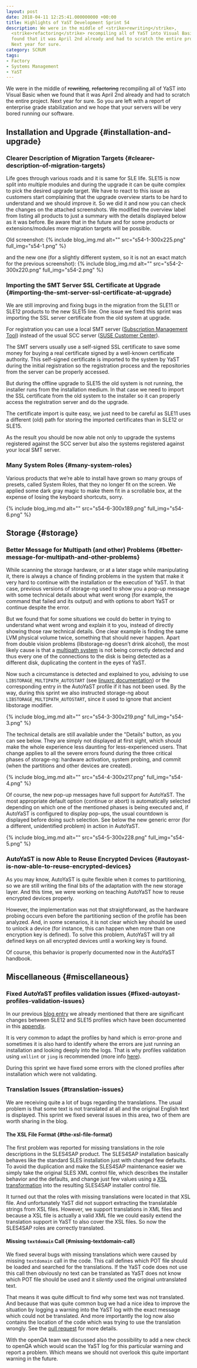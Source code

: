 ```yaml
---
layout: post
date: 2018-04-11 12:25:41.000000000 +00:00
title: Highlights of YaST Development Sprint 54
description: We were in the middle of <strike>rewriting</strike>,
  <strike>refactoring</strike> recompiling all of YaST into Visual Basic when we
  found that it was April 2nd already and had to scratch the entire project.
  Next year for sure.
category: SCRUM
tags:
- Factory
- Systems Management
- YaST
---
```


We were in the middle of <strike>rewriting</strike>, <strike>refactoring</strike>
recompiling all of YaST into Visual Basic when we
found that it was April 2nd already and had to scratch the entire project. Next
year for sure. So you are left with a report of enterprise grade stabilization
and we hope that your servers will be very bored running our software.

## Installation and Upgrade   {#installation-and-upgrade}

### Clearer Description of Migration Targets   {#clearer-description-of-migration-targets}

Life goes through various roads and it is same for SLE life. SLE15 is
now split into multiple modules and during the upgrade it can be quite
complex to pick the desired upgrade target. We have to react to this
issue as customers start complaining that the upgrade overview starts to
be hard to understand and we should improve it. So we did it and now you
can check the changes on the attached screenshots. We modified the
overview label from listing all products to just a summary with the
details displayed below as it was before. Be aware that in the future
and for some products or extensions/modules more migration targets will
be possible.

Old screenshot:
{% include blog_img.md alt=""
src="s54-1-300x225.png" full_img="s54-1.png" %}

and the new one (for a slightly different system, so it is not an exact
match for the previous screenshot):
{% include blog_img.md alt=""
src="s54-2-300x220.png" full_img="s54-2.png" %}

### Importing the SMT Server SSL Certificate at Upgrade   {#importing-the-smt-server-ssl-certificate-at-upgrade}

We are still improving and fixing bugs in the migration from the SLE11
or SLE12 products to the new SLE15 line. One issue we fixed this sprint
was importing the SSL server certificate from the old system at upgrade.

For registration you can use a local SMT server ([Subscription
Management Tool][1]) instead of the usual SCC server ([SUSE Customer
Center][2]).

The SMT servers usually use a self-signed SSL certificate to save some
money for buying a real certificate signed by a well-known certificate
authority. This self-signed certificate is imported to the system by
YaST during the initial registration so the registration process and the
repositories from the server can be properly accessed.

But during the offline upgrade to SLE15 the old system is not running,
the installer runs from the installation medium. In that case we need to
import the SSL certificate from the old system to the installer so it
can properly access the registration server and do the upgrade.

The certificate import is quite easy, we just need to be careful as
SLE11 uses a different (old) path for storing the imported certificates
than in SLE12 or SLE15.

As the result you should be now able not only to upgrade the systems
registered against the SCC server but also the systems registered
against your local SMT server.

### Many System Roles   {#many-system-roles}

Various products that we’re able to install have grown so many groups of
presets, called System Roles, that they no longer fit on the screen. We
applied some dark gray magic to make them fit in a scrollable box, at
the expense of losing the keyboard shortcuts, sorry.

{% include blog_img.md alt=""
src="s54-6-300x189.png" full_img="s54-6.png" %}

## Storage   {#storage}

### Better Message for Multipath (and other) Problems   {#better-message-for-multipath-and-other-problems}

While scanning the storage hardware, or at a later stage while
manipulating it, there is always a chance of finding problems in the
system that make it very hard to continue with the installation or the
execution of YaST. In that case, previous versions of storage-ng used to
show you a pop-up message with some technical details about what went
wrong (for example, the command that failed and its output) and with
options to abort YaST or continue despite the error.

But we found that for some situations we could do better in trying to
understand what went wrong and explain it to you, instead of directly
showing those raw technical details. One clear example is finding the
same LVM physical volume twice, something that should never happen.
Apart from double vision problems (libstorage-ng doesn’t drink alcohol),
the most likely cause is that a [multipath system][3] is not being
correctly detected and thus every one of the connections to the disk is
being detected as a different disk, duplicating the content in the eyes
of YaST.

Now such a circumstance is detected and explained to you, advising to
use `LIBSTORAGE_MULTIPATH_AUTOSTART` (see [linuxrc documentation][4]) or
the corresponding entry in the AutoYaST profile if it has not been used.
By the way, during this sprint we also instructed storage-ng about
`LIBSTORAGE_MULTIPATH_AUTOSTART`, since it used to ignore that ancient
libstorage modifier.

{% include blog_img.md alt=""
src="s54-3-300x219.png" full_img="s54-3.png" %}

The technical details are still available under the \"Details\" button,
as you can see below. They are simply not displayed at first sight,
which should make the whole experience less daunting for
less-experienced users. That change applies to all the severe errors
found during the three critical phases of storage-ng: hardware
activation, system probing, and commit (when the partitions and other
devices are created).

{% include blog_img.md alt=""
src="s54-4-300x217.png" full_img="s54-4.png" %}

Of course, the new pop-up messages have full support for AutoYaST. The
most appropriate default option (continue or abort) is automatically
selected depending on which one of the mentioned phases is being
executed and, if AutoYaST is configured to display pop-ups, the usual
countdown is displayed before doing such selection. See below the new
generic error (for a different, unidentified problem) in action in
AutoYaST.

{% include blog_img.md alt=""
src="s54-5-300x228.png" full_img="s54-5.png" %}

### AutoYaST is now Able to Reuse Encrypted Devices   {#autoyast-is-now-able-to-reuse-encrypted-devices}

As you may know, AutoYaST is quite flexible when it comes to
partitioning, so we are still writing the final bits of the adaptation
with the new storage layer. And this time, we were working on teaching
AutoYaST how to reuse encrypted devices properly.

However, the implementation was not that straightforward, as the
hardware probing occurs even before the partitioning section of the
profile has been analyzed. And, in some scenarios, it is not clear which
key should be used to unlock a device (for instance, this can happen
when more than one encryption key is defined). To solve this problem,
AutoYaST will try all defined keys on all encrypted devices until a
working key is found.

Of course, this behavior is properly documented now in the AutoYaST
handbook.

## Miscellaneous   {#miscellaneous}

### Fixed AutoYaST profiles validation issues {#fixed-autoyast-profiles-validation-issues}

In our previous [blog entry][5] we already mentioned that there are
significant changes between SLE12 and SLE15 profiles which have been
documented in this [appendix][6].

It is very common to adapt the profiles by hand which is error-prone and
sometimes it is also hard to identify where the errors are just running
an installation and looking deeply into the logs. That is why profiles
validation using `xmllint` or `jing` is recommended (more info
[here][7]).

During this sprint we have fixed some errors with the cloned profiles
after installation which were not validating.

### Translation Issues   {#translation-issues}

We are receiving quite a lot of bugs regarding the translations. The
usual problem is that some text is not translated at all and the
original English text is displayed. This sprint we fixed several issues
in this area, two of them are worth sharing in the blog.

#### The XSL File Format   {#the-xsl-file-format}

The first problem was reported for missing translations in the role
descriptions in the SLES4SAP product. The SLES4SAP installation
basically behaves like the standard SLES installation just with changed
few defaults. To avoid the duplication and make the SLES4SAP maintenance
easier we simply take the original SLES XML control file, which
describes the installer behavior and the defaults, and change just few
values using a [XSL transformation][8] into the resulting SLES4SAP
installer control file.

It turned out that the roles with missing translations were located in
that XSL file. And unfortunately YaST did not support extracting the
translatable strings from XSL files. However, we support translations in
XML files and because a XSL file is actually a valid XML file we could
easily extend the translation support in YaST to also cover the XSL
files. So now the SLES4SAP roles are correctly translated.

#### Missing `textdomain` Call   {#missing-textdomain-call}

We fixed several bugs with missing translations which were caused by
missing `textdomain` call in the code. This call defines which POT file
should be loaded and searched for the translations. If the YaST code
does not use this call then obviously no text can be translated as YaST
does not know which POT file should be used and it *silently* used the
original untranslated text.

That means it was quite difficult to find why some text was not
translated. And because that was quite common bug we had a nice idea to
improve the situation by logging a warning into the YaST log with the
exact message which could not be translated. And more importantly the
log now also contains the location of the code which was trying to use
the translation wrongly. See the [pull request][9] for more details.

With the openQA team we discussed also the possibility to add a new
check to openQA which would scan the YaST log for this particular
warning and report a problem. Which means we should not overlook this
quite important warning in the future.



[1]: https://www.suse.com/products/subscription-management-tool/
[2]: https://scc.suse.com
[3]: https://en.wikipedia.org/wiki/Multipath_I/O
[4]: https://en.opensuse.org/SDB:Linuxrc#Special_parameters_not_handled_by_Linuxrc_itself
[5]: https://lizards.opensuse.org/2018/03/23/yast-sprint-53/
[6]: https://susedoc.github.io/doc-sle/develop/SLES-autoyast/html/appendix.ay_12vs15.html
[7]: https://susedoc.github.io/doc-sle/develop/SLES-autoyast/html/Profile.html
[8]: https://en.wikipedia.org/wiki/XSLT
[9]: https://github.com/yast/yast-ruby-bindings/pull/214

